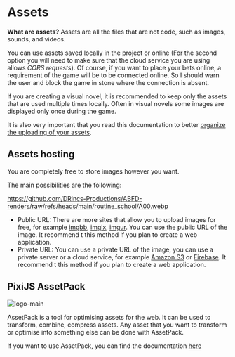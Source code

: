 # Assets

**What are assets?** Assets are all the files that are not code, such as images, sounds, and videos.

You can use assets saved locally in the project or online (For the second option you will need to make sure that the cloud service you are using allows *CORS requests*). Of course, if you want to place your bets online, a requirement of the game will be to be connected online. So I should warn the user and block the game in stone where the connection is absent.

If you are creating a visual novel, it is recommended to keep only the assets that are used multiple times locally. Often in visual novels some images are displayed only once during the game.

It is also very important that you read this documentation to better [organize the uploading of your assets](/start/assets-management.md).

## Assets hosting

You are completely free to store images however you want.

The main possibilities are the following:

<https://github.com/DRincs-Productions/ABFD-renders/raw/refs/heads/main/routine_school/A00.webp>

* Public URL: There are more sites that allow you to upload images for free, for example [imgbb](https://imgbb.com/), [imgix](https://www.imgix.com/), [imgur](https://imgur.com/). You can use the public URL of the image. It recommend t this method if you plan to create a web application.
* Private URL: You can use a private URL of the image, you can use a private server or a cloud service, for example [Amazon S3](https://aws.amazon.com/s3/) or [Firebase](https://firebase.google.com/). It recommend t this method if you plan to create a web application.

## PixiJS AssetPack

![logo-main](https://github.com/user-attachments/assets/8e5a1437-e446-4b2d-9b9d-ff0898472086)

AssetPack is a tool for optimising assets for the web. It can be used to transform, combine, compress assets. Any asset that you want to transform or optimise into something else can be done with AssetPack.

If you want to use AssetPack, you can find the documentation [here](https://pixijs.io/assetpack)
